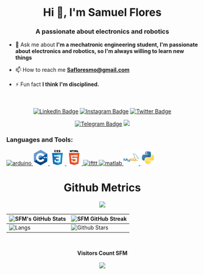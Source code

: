 <h1 align="center">Hi 👋, I'm Samuel Flores</h1>
<h3 align="center">A passionate about electronics and robotics</h3>

- 💬 Ask me about **I'm a mechatronic engineering student, I'm passionate about electronics and robotics, so I'm always willing to learn new things**

- 📫 How to reach me **Safloresmo@gmail.com**

- ⚡ Fun fact **I think I'm disciplined.**

<p align="center">
    <br/><br/><a href="https://www.linkedin.com/in/safloresmo" target="_blank"><img src="https://img.shields.io/badge/-LinkedIn-0A0A0B?logo=linkedin&style=for-the-badge&logoColor=white" alt="LinkedIn Badge" /></a>
    <a href="https://www.instagram.com/sfm_47/" target="_blank"><img src="https://img.shields.io/badge/-Instagram-0A0A0B?logo=instagram&style=for-the-badge&logoColor=white" alt="Instagram Badge" /></a>
    <a href="https://twitter.com/gilga7u7" target="_blank"><img src="https://img.shields.io/badge/-Twitter-0A0A0B?logo=twitter&style=for-the-badge&logoColor=white" alt="Twitter Badge" /></a>
</p>
<p align="center"><a href="https://t.me/gilga7u7" target="_blank"><img src="https://img.shields.io/badge/-Telegram-0A0A0B?logo=telegram&style=for-the-badge&logoColor=white" alt="Telegram Badge" /></a>
    <a href="https://www.tiktok.com/@gilga7u7" target="_blank"><img src="https://img.shields.io/badge/TikTok-000?style=for-the-badge&logo=tiktok&logoColor=white" ></a>
<p/>

<h3 align="left">Languages and Tools:</h3>
<p align="left"> <a href="https://www.arduino.cc/" target="_blank" rel="noreferrer"> <img src="https://cdn.worldvectorlogo.com/logos/arduino-1.svg" alt="arduino" width="40" height="40"/> </a> <a href="https://www.w3schools.com/cpp/" target="_blank" rel="noreferrer"> <img src="https://raw.githubusercontent.com/devicons/devicon/master/icons/cplusplus/cplusplus-original.svg" alt="cplusplus" width="40" height="40"/> </a> <a href="https://www.w3schools.com/css/" target="_blank" rel="noreferrer"> <img src="https://raw.githubusercontent.com/devicons/devicon/master/icons/css3/css3-original-wordmark.svg" alt="css3" width="40" height="40"/> </a> <a href="https://www.w3.org/html/" target="_blank" rel="noreferrer"> <img src="https://raw.githubusercontent.com/devicons/devicon/master/icons/html5/html5-original-wordmark.svg" alt="html5" width="40" height="40"/> </a> <a href="https://ifttt.com/" target="_blank" rel="noreferrer"> <img src="https://www.vectorlogo.zone/logos/ifttt/ifttt-ar21.svg" alt="ifttt" width="40" height="40"/> </a> <a href="https://www.mathworks.com/" target="_blank" rel="noreferrer"> <img src="https://upload.wikimedia.org/wikipedia/commons/2/21/Matlab_Logo.png" alt="matlab" width="40" height="40"/> </a> <a href="https://www.mysql.com/" target="_blank" rel="noreferrer"> <img src="https://raw.githubusercontent.com/devicons/devicon/master/icons/mysql/mysql-original-wordmark.svg" alt="mysql" width="40" height="40"/> </a> <a href="https://www.python.org" target="_blank" rel="noreferrer"> <img src="https://raw.githubusercontent.com/devicons/devicon/master/icons/python/python-original.svg" alt="python" width="40" height="40"/> </a> </p>

<h1 align="center">Github Metrics </h1><p align="center">
<img width="725em" src="https://github-profile-summary-cards.vercel.app/api/cards/profile-details?username=safloresmo&theme=github_dark" />
</p>

| ![SFM's GitHub Stats](https://github-readme-stats.vercel.app/api?username=safloresmo&show_icons=true&theme=tokyonight) | ![SFM GitHub Streak](https://github-readme-streak-stats.herokuapp.com/?user=safloresmo&theme=tokyonight) |
| --- | --- |
| ![Langs](https://github-readme-stats.vercel.app/api/top-langs/?username=safloresmo&theme=tokyonight) | ![Github Stars](https://github-readme-stats.vercel.app/api?username=safloresmo&show_icons=true&locale=en&count_private=true&hide_rank=true&custom_title=SFM's%20GitHub%20Stats&disable_animations=true&theme=tokyonight) |

<div align="center">
<br><p align="centre"><b>Visitors Count SFM </b></p>  
<p align="center"><img align="center" src="https://profile-counter.glitch.me/{safloresmo}/count.svg" /></p> 
<br>
</div>


